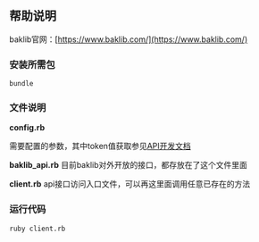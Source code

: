 ## 帮助说明

baklib官网：[https://www.baklib.com/](https://www.baklib.com/)

### 安装所需包

```shell
bundle
```

### 文件说明

**config.rb**

需要配置的参数，其中token值获取参见[API开发文档](https://guide.baklib.com/f3e7/2751)

**baklib_api.rb**
目前baklib对外开放的接口，都存放在了这个文件里面

**client.rb**
api接口访问入口文件，可以再这里面调用任意已存在的方法

### 运行代码

```shell
ruby client.rb
```
